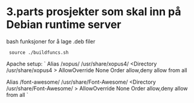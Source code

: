 3.parts prosjekter som skal inn på Debian runtime server
========================================================

bash funksjoner for å lage .deb filer 

	 source ./buildfuncs.sh


Apache setup:
`
Alias /xopus/ /usr/share/xopus4/
<Directory /usr/share/xopus4 >
	AllowOverride None
	Order allow,deny
	allow from all
</Directory>

Alias /font-awesome/ /usr/share/Font-Awesome/
<Directory /usr/share/Font-Awesome/ >
	AllowOverride None
	Order allow,deny
	allow from all
</Directory>
`
